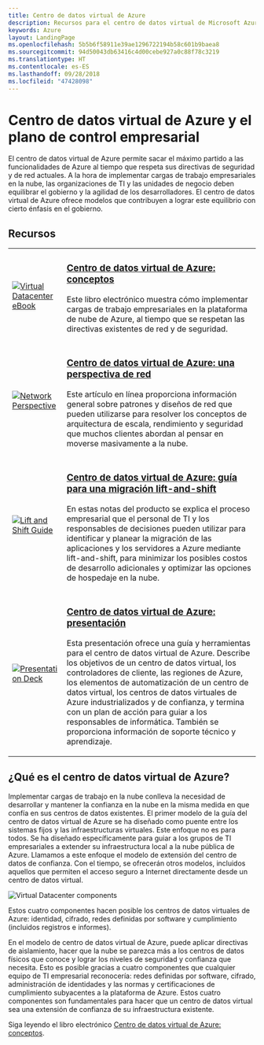```yaml
---
title: Centro de datos virtual de Azure
description: Recursos para el centro de datos virtual de Microsoft Azure
keywords: Azure
layout: LandingPage
ms.openlocfilehash: 5b5b6f58911e39ae1296722194b58c601b9baea8
ms.sourcegitcommit: 94d50043db63416c4d00cebe927a0c88f78c3219
ms.translationtype: HT
ms.contentlocale: es-ES
ms.lasthandoff: 09/28/2018
ms.locfileid: "47428098"
---
```

# <a name="azure-virtual-datacenter-and-the-enterprise-control-plane"></a>Centro de datos virtual de Azure y el plano de control empresarial

El centro de datos virtual de Azure permite sacar el máximo partido a las funcionalidades de Azure al tiempo que respeta sus directivas de seguridad y de red actuales. A la hora de implementar cargas de trabajo empresariales en la nube, las organizaciones de TI y las unidades de negocio deben equilibrar el gobierno y la agilidad de los desarrolladores. El centro de datos virtual de Azure ofrece modelos que contribuyen a lograr este equilibrio con cierto énfasis en el gobierno.
 
## <a name="resources"></a>Recursos
<table>
<tr>
    <td style="width: 64px; vertical-align: middle;"><a href="https://aka.ms/VDC/Concepts"><img src="../_images/virtual-datacenter.svg" alt="Virtual Datacenter eBook" /></a></td>
    <td>
        <h3><a href="https://aka.ms/VDC/Concepts">Centro de datos virtual de Azure: conceptos</a></h3>
        <p>Este libro electrónico muestra cómo implementar cargas de trabajo empresariales en la plataforma de nube de Azure, al tiempo que se respetan las directivas existentes de red y de seguridad.</p>
    </td>
</tr>
<tr>
    <td style="width: 64px; vertical-align: middle;"><a href="/azure/networking/networking-virtual-datacenter"><img src="./images/vdc-network.png" alt="Network Perspective" /></a></td>
    <td>
        <h3><a href="networking-virtual-datacenter.md">Centro de datos virtual de Azure: una perspectiva de red</a></h3>
        <p>Este artículo en línea proporciona información general sobre patrones y diseños de red que pueden utilizarse para resolver los conceptos de arquitectura de escala, rendimiento y seguridad que muchos clientes abordan al pensar en moverse masivamente a la nube.</p>
    </td>
</tr>
<tr>
    <td style="width: 64px; vertical-align: middle;"><a href="https://aka.ms/VDC/Lift"><img src="./images/vdc-lift-and-shift.png" alt="Lift and Shift Guide" /></a></td>
    <td>
        <h3><a href="https://aka.ms/VDC/Lift">Centro de datos virtual de Azure: guía para una migración lift-and-shift </a></h3>
        <p>En estas notas del producto se explica el proceso empresarial que el personal de TI y los responsables de decisiones pueden utilizar para identificar y planear la migración de las aplicaciones y los servidores a Azure mediante lift-and-shift, para minimizar los posibles costos de desarrollo adicionales y optimizar las opciones de hospedaje en la nube.</p>
    </td>
</tr>
<tr>
    <td style="width: 64px; vertical-align: middle;"><a href="https://aka.ms/VDC/Deck"><img src="./images/vdc-deck.png" alt="Presentation Deck" /></a></td>
    <td>
        <h3><a href="https://aka.ms/VDC/Deck">Centro de datos virtual de Azure: presentación </a></h3>
        <p>Esta presentación ofrece una guía y herramientas para el centro de datos virtual de Azure. Describe los objetivos de un centro de datos virtual, los controladores de cliente, las regiones de Azure, los elementos de automatización de un centro de datos virtual, los centros de datos virtuales de Azure industrializados y de confianza, y termina con un plan de acción para guiar a los responsables de informática. También se proporciona información de soporte técnico y aprendizaje.</p>
    </td>
</tr>
</table>

## <a name="what-is-the-azure-virtual-datacenter"></a>¿Qué es el centro de datos virtual de Azure?

Implementar cargas de trabajo en la nube conlleva la necesidad de desarrollar y mantener la confianza en la nube en la misma medida en que confía en sus centros de datos existentes. El primer modelo de la guía del centro de datos virtual de Azure se ha diseñado como puente entre los sistemas fijos y las infraestructuras virtuales. Este enfoque no es para todos. Se ha diseñado específicamente para guiar a los grupos de TI empresariales a extender su infraestructura local a la nube pública de Azure. Llamamos a este enfoque el modelo de extensión del centro de datos de confianza. Con el tiempo, se ofrecerán otros modelos, incluidos aquellos que permiten el acceso seguro a Internet directamente desde un centro de datos virtual.

<img src="./images/vdc-components.svg" alt="Virtual Datacenter components" style="max-width:700px;"/>

Estos cuatro componentes hacen posible los centros de datos virtuales de Azure: identidad, cifrado, redes definidas por software y cumplimiento (incluidos registros e informes).

En el modelo de centro de datos virtual de Azure, puede aplicar directivas de aislamiento, hacer que la nube se parezca más a los centros de datos físicos que conoce y lograr los niveles de seguridad y confianza que necesita. Esto es posible gracias a cuatro componentes que cualquier equipo de TI empresarial reconocería: redes definidas por software, cifrado, administración de identidades y las normas y certificaciones de cumplimiento subyacentes a la plataforma de Azure. Estos cuatro componentes son fundamentales para hacer que un centro de datos virtual sea una extensión de confianza de su infraestructura existente.


Siga leyendo el libro electrónico <a href="https://aka.ms/VDC/eBook">Centro de datos virtual de Azure: conceptos</a>.
